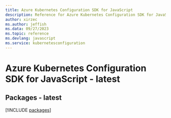 ```yaml
---
title: Azure Kubernetes Configuration SDK for JavaScript
description: Reference for Azure Kubernetes Configuration SDK for JavaScript
author: xirzec
ms.author: jeffish
ms.data: 09/27/2023
ms.topic: reference
ms.devlang: javascript
ms.service: kubernetesconfiguration
---
```

# Azure Kubernetes Configuration SDK for JavaScript - latest
## Packages - latest
[!INCLUDE [packages](kubernetes-configuration-index.md)]